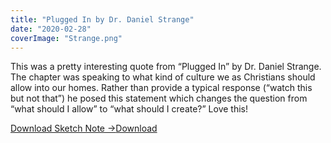 ```yaml
---
title: "Plugged In by Dr. Daniel Strange"
date: "2020-02-28"
coverImage: "Strange.png"
---
```


This was a pretty interesting quote from “Plugged In” by Dr. Daniel Strange. The chapter was speaking to what kind of culture we as Christians should allow into our homes. Rather than provide a typical response (“watch this but not that”) he posed this statement which changes the question from “what should I allow” to “what should I create?” Love this!

[Download Sketch Note ->](https://sketchysermons.com/wp-content/uploads/2020/08/Strange.pdf)[Download](https://sketchysermons.com/wp-content/uploads/2020/08/Strange.pdf)
